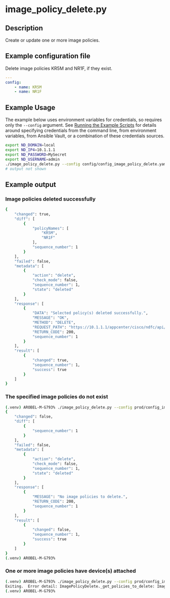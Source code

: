 # image_policy_delete.py

## Description

Create or update one or more image policies.

## Example configuration file

Delete image policies KR5M and NR1F, if they exist.

``` yaml title="config/config_image_policy_delete.yaml"
---
config:
    - name: KR5M
    - name: NR1F
```

## Example Usage

The example below uses environment variables for credentials, so requires
only the `--config` argument.  See [Running the Example Scripts]
for details around specifying credentials from the command line, from
environment variables, from Ansible Vault, or a combination of these
credentials sources.

[Running the Example Scripts]: ../setup/running-the-example-scripts.md

``` bash
export ND_DOMAIN=local
export ND_IP4=10.1.1.1
export ND_PASSWORD=MySecret
export ND_USERNAME=admin
./image_policy_delete.py --config config/config_image_policy_delete.yaml
# output not shown
```

## Example output

### Image policies deleted successfully

``` bash title="Image policies delete success"
{
    "changed": true,
    "diff": [
        {
            "policyNames": [
                "KR5M",
                "NR1F"
            ],
            "sequence_number": 1
        }
    ],
    "failed": false,
    "metadata": [
        {
            "action": "delete",
            "check_mode": false,
            "sequence_number": 1,
            "state": "deleted"
        }
    ],
    "response": [
        {
            "DATA": "Selected policy(s) deleted successfully.",
            "MESSAGE": "OK",
            "METHOD": "DELETE",
            "REQUEST_PATH": "https://10.1.1.1/appcenter/cisco/ndfc/api/v1/imagemanagement/rest/policymgnt/policy",
            "RETURN_CODE": 200,
            "sequence_number": 1
        }
    ],
    "result": [
        {
            "changed": true,
            "sequence_number": 1,
            "success": true
        }
    ]
}
```

### The specified image policies do not exist

``` bash title="Image policies do not exist"
(.venv) AROBEL-M-G793% ./image_policy_delete.py --config prod/config_image_policy_delete.yaml
{
    "changed": false,
    "diff": [
        {
            "sequence_number": 1
        }
    ],
    "failed": false,
    "metadata": [
        {
            "action": "delete",
            "check_mode": false,
            "sequence_number": 1,
            "state": "deleted"
        }
    ],
    "response": [
        {
            "MESSAGE": "No image policies to delete.",
            "RETURN_CODE": 200,
            "sequence_number": 1
        }
    ],
    "result": [
        {
            "changed": false,
            "sequence_number": 1,
            "success": true
        }
    ]
}
(.venv) AROBEL-M-G793%
```

### One or more image policies have device(s) attached

``` bash title="Image policies have non-zero ref_count"
(.venv) AROBEL-M-G793% ./image_policy_delete.py --config prod/config_image_policy_delete.yaml
Exiting.  Error detail: ImagePolicyDelete._get_policies_to_delete: ImagePolicyDelete._verify_image_policy_ref_count: One or more policies have devices attached. Detach these policies from all devices first using the dcnm_image_upgrade module, with state == deleted. policy_name: KR5M, ref_count: 1.
(.venv) AROBEL-M-G793%
```
